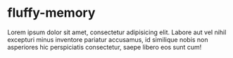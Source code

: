 # fluffy-memory

Lorem ipsum dolor sit amet, consectetur adipisicing elit. Labore aut vel nihil excepturi minus inventore pariatur accusamus, id similique nobis non asperiores hic perspiciatis consectetur, saepe libero eos sunt cum!